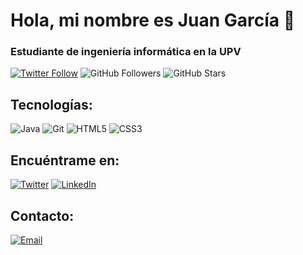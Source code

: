 # Hola, mi nombre es Juan García 👋
### Estudiante de ingeniería informática en la UPV

[comment]:<![https://github.com/juangarciatn](https://raw.githubusercontent.com/mouredev/mouredev/master/mouredev_github_profile.png)>

[![Twitter Follow](https://img.shields.io/twitter/follow/juangarciatn?style=social)](https://twitter.com/juangarciatn)
![GitHub Followers](https://img.shields.io/github/followers/juangarciatn?style=social)
![GitHub Stars](https://img.shields.io/github/stars/juangarciatn?style=social)

## Tecnologías:

![Java](https://img.shields.io/badge/Java-blue?style=for-the-badge&logo=Java&logoColor=white)
![Git](https://img.shields.io/badge/Git-F1502F?style=for-the-badge&logo=Git&logoColor=white)
![HTML5](https://img.shields.io/badge/HTML5-F1502F?style=for-the-badge&logo=HTML5&logoColor=white)
![CSS3](https://img.shields.io/badge/CSS3-F1502F?style=for-the-badge&logo=CSS3&logoColor=white)

## Encuéntrame en:

[![Twitter](https://img.shields.io/badge/Twitter-@juangarciatn-1DA1F2?style=for-the-badge&logo=twitter&logoColor=white&labelColor=101010)](https://twitter.com/juangarciatn)
[![LinkedIn](https://img.shields.io/badge/LinkedIn-Juan_García-0077B5?style=for-the-badge&logo=linkedin&logoColor=white&labelColor=101010)](https://www.linkedin.com/in/juangarciatn)

## Contacto:

[![Email](https://img.shields.io/badge/juan.garcia.anton@gmail.com-email-D14836?style=for-the-badge&logo=gmail&logoColor=white&labelColor=101010)](mailto:juan.garcia.anton@gmail.com)
</br>
